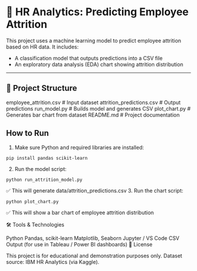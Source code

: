 # 🧠 HR Analytics: Predicting Employee Attrition

This project uses a machine learning model to predict employee attrition based on HR data. It includes:
- A classification model that outputs predictions into a CSV file
- An exploratory data analysis (EDA) chart showing attrition distribution

---

## 📂 Project Structure
 employee_attrition.csv # Input dataset
 attrition_predictions.csv # Output predictions
 run_model.py # Builds model and generates CSV
 plot_chart.py # Generates bar chart from dataset
 README.md # Project documentation

## How to Run

1. Make sure Python and required libraries are installed:
```
pip install pandas scikit-learn
```

2. Run the model script:
```
python run_attrition_model.py

```
✅ This will generate data/attrition_predictions.csv
3. Run the chart script:
```
python plot_chart.py
```
✅ This will show a bar chart of employee attrition distribution

🛠️ Tools & Technologies

Python
Pandas, scikit-learn
Matplotlib, Seaborn
Jupyter / VS Code
CSV Output (for use in Tableau / Power BI dashboards)
🧾 License

This project is for educational and demonstration purposes only. Dataset source: IBM HR Analytics (via Kaggle).
